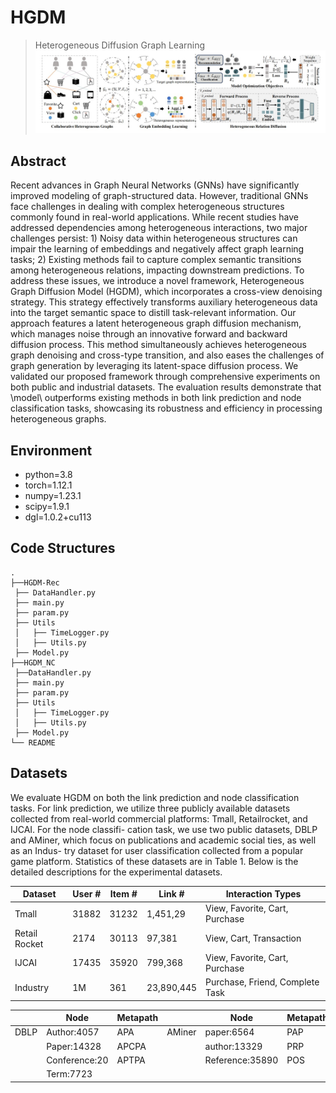 # HGDM
>Heterogeneous Diffusion Graph Learning
![model](./HDL.jpg)
## Abstract
Recent advances in Graph Neural Networks (GNNs) have significantly improved modeling of graph-structured data. However, traditional GNNs face challenges in dealing with complex heterogeneous structures commonly found in real-world applications. While recent studies have addressed dependencies among heterogeneous interactions, two major challenges persist: 1) Noisy data within heterogeneous structures can impair the learning of embeddings and negatively affect graph learning tasks; 2) Existing methods fail to capture complex semantic transitions among heterogeneous relations, impacting downstream predictions. To address these issues, we introduce a novel framework, Heterogeneous Graph Diffusion Model (HGDM), which incorporates a cross-view denoising strategy. This strategy effectively transforms auxiliary heterogeneous data into the target semantic space to distill task-relevant information. Our approach features a latent heterogeneous graph diffusion mechanism, which manages noise through an innovative forward and backward diffusion process. This method simultaneously achieves heterogeneous graph denoising and cross-type transition, and also eases the challenges of graph generation by leveraging its latent-space diffusion process. We validated our proposed framework through comprehensive experiments on both public and industrial datasets. The evaluation results demonstrate that \model\ outperforms existing methods in both link prediction and node classification tasks, showcasing its robustness and efficiency in processing heterogeneous graphs.
## Environment
- python=3.8
- torch=1.12.1
- numpy=1.23.1
- scipy=1.9.1
- dgl=1.0.2+cu113
## Code Structures 
    .
    ├──HGDM-Rec
     ├── DataHandler.py
     ├── main.py
     ├── param.py
     ├── Utils                    
     │   ├── TimeLogger.py            
     │   ├── Utils.py                             
     ├── Model.py
    ├──HGDM_NC
     ├──DataHandler.py
     ├── main.py
     ├── param.py
     ├── Utils                    
     │   ├── TimeLogger.py            
     │   ├── Utils.py
     ├── Model.py
    └── README
## Datasets
We evaluate HGDM on both the link prediction
and node classification tasks. For link prediction, we utilize three
publicly available datasets collected from real-world commercial
platforms: Tmall, Retailrocket, and IJCAI. For the node classifi-
cation task, we use two public datasets, DBLP and AMiner, which
focus on publications and academic social ties, as well as an Indus-
try dataset for user classification collected from a popular game
platform. Statistics of these datasets are in Table 1. Below is the
detailed descriptions for the experimental datasets.

| Dataset       | User \# | Item \# | Link \#    | Interaction Types               |
|---------------|---------|---------|------------|---------------------------------|
| Tmall         | 31882   | 31232   | 1,451,29   | View, Favorite, Cart, Purchase  |
| Retail Rocket | 2174    | 30113   | 97,381     | View, Cart, Transaction         |
| IJCAI         | 17435   | 35920   | 799,368    | View, Favorite, Cart, Purchase  |
| Industry      | 1M      | 361     | 23,890,445 | Purchase, Friend, Complete Task |

|  | Node | Metapath |  | Node | Metapath |
|---|---|---|---|---|---|
| DBLP | Author:4057 | APA | AMiner | paper:6564 | PAP |
|      | Paper:14328 | APCPA |      | author:13329 | PRP |
|      | Conference:20 | APTPA |    | Reference:35890 | POS |
|  | Term:7723 |  |  |  |



